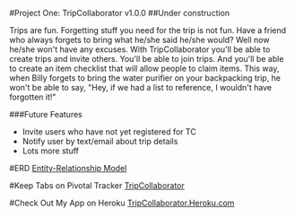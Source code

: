 #Project One: TripCollaborator v1.0.0
##Under construction

Trips are fun. Forgetting stuff you need for the trip is not fun. Have a friend who always forgets to bring what he/she said he/she would? Well now he/she won't have any excuses. With TripCollaborator you'll be able to create trips and invite others. You'll be able to join trips. And you'll be able to create an item checklist that will allow people to claim items. This way, when Billy forgets to bring the water purifier on your backpacking trip, he won't be able to say, "Hey, if we had a list to reference, I wouldn't have forgotten it!"

###Future Features
* Invite users who have not yet registered for TC
* Notify user by text/email about trip details
* Lots more stuff


#ERD
[Entity-Relationship Model](https://github.com/JayK31/flaming-octo-wookie/blob/master/IMG_20140329_142658.jpg)

#Keep Tabs on Pivotal Tracker
[TripCollaborator](https://www.pivotaltracker.com/s/projects/1048054)

#Check Out My App on Heroku
[TripCollaborator.Heroku.com](https://tripcollaborator.herokuapp.com)

